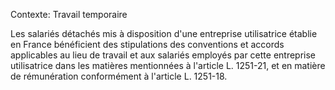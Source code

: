 Contexte: Travail temporaire

Les salariés détachés mis à disposition d'une entreprise utilisatrice établie en France bénéficient des stipulations des conventions et accords applicables au lieu de travail et aux salariés employés par cette entreprise utilisatrice dans les matières mentionnées à l'article L. 1251-21, et en matière de rémunération conformément à l'article L. 1251-18.